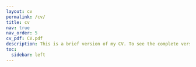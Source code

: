 ```yaml
---
layout: cv
permalink: /cv/
title: cv
nav: true
nav_order: 5
cv_pdf: CV.pdf
description: This is a brief version of my CV. To see the complete version, click pdf download button.
toc:
  sidebar: left
---
```

